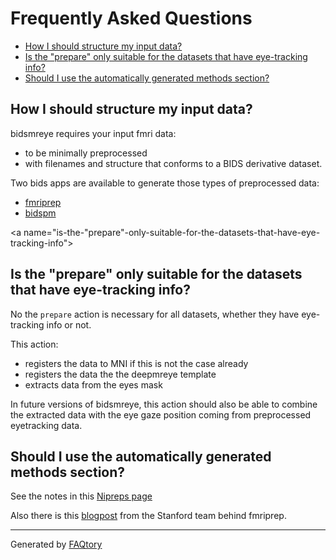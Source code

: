
# Frequently Asked Questions
- [How I should structure my input data?](#how-i-should-structure-my-input-data)
- [Is the "prepare" only suitable for the datasets that have eye-tracking info?](#is-the-"prepare"-only-suitable-for-the-datasets-that-have-eye-tracking-info)
- [Should I use the automatically generated methods section?](#should-i-use-the-automatically-generated-methods-section)

<a name="how-i-should-structure-my-input-data"></a>
## How I should structure my input data?

bidsmreye requires your input fmri data:

 - to be minimally preprocessed
 - with filenames and structure that conforms to a BIDS derivative dataset.

Two bids apps are available to generate those types of preprocessed data:

- [fmriprep](https://fmriprep.org/en/stable/)
- [bidspm](https://bidspm.readthedocs.io/en/latest/general_information.html)

<a name="is-the-"prepare"-only-suitable-for-the-datasets-that-have-eye-tracking-info"></a>
## Is the "prepare" only suitable for the datasets that have eye-tracking info?

No the `prepare` action is necessary for all datasets,
whether they have eye-tracking info or not.

This action:

- registers the data to MNI if this is not the case already
- registers the data the the deepmreye template
- extracts data from the eyes mask

In future versions of bidsmreye, this action should also be able to combine
the extracted data with the eye gaze position coming
from preprocessed eyetracking data.

<a name="should-i-use-the-automatically-generated-methods-section"></a>
## Should I use the automatically generated methods section?

See the notes in this
[Nipreps page](https://www.nipreps.org/intro/transparency/#citation-boilerplates)

Also there is this
[blogpost](https://reproducibility.stanford.edu/copy-pasting-your-methods-section-is-good-actually/)
from the Stanford team behind fmriprep.

<hr>

Generated by [FAQtory](https://github.com/willmcgugan/faqtory)
